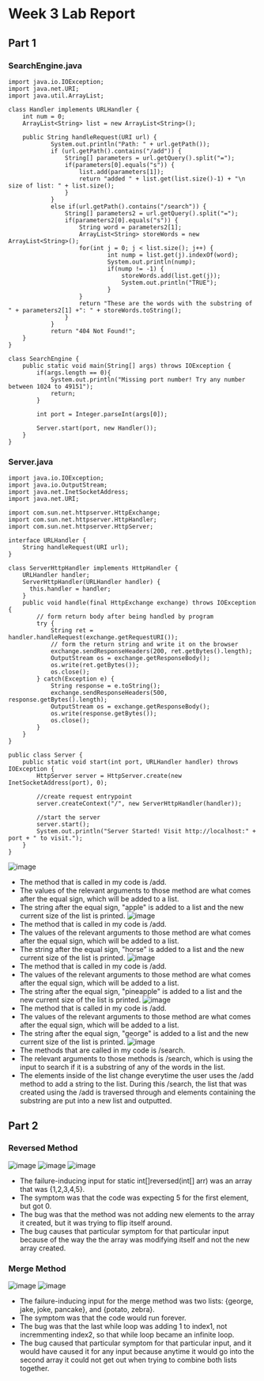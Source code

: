 # Week 3 Lab Report

## Part 1
### SearchEngine.java
~~~
import java.io.IOException;
import java.net.URI;
import java.util.ArrayList;

class Handler implements URLHandler {
    int num = 0;
    ArrayList<String> list = new ArrayList<String>();

    public String handleRequest(URI url) {
            System.out.println("Path: " + url.getPath());
            if (url.getPath().contains("/add")) {
                String[] parameters = url.getQuery().split("=");
                if(parameters[0].equals("s")) {
                    list.add(parameters[1]);
                    return "added " + list.get(list.size()-1) + "\n size of list: " + list.size();
                }
            }
            else if(url.getPath().contains("/search")) {
                String[] parameters2 = url.getQuery().split("=");
                if(parameters2[0].equals("s")) {
                    String word = parameters2[1];
                    ArrayList<String> storeWords = new ArrayList<String>();
                    for(int j = 0; j < list.size(); j++) {
                            int nump = list.get(j).indexOf(word);
                            System.out.println(nump);
                            if(nump != -1) {
                                storeWords.add(list.get(j));
                                System.out.println("TRUE");
                            }
                    }
                    return "These are the words with the substring of " + parameters2[1] +": " + storeWords.toString();
                }
            }
            return "404 Not Found!";
    }
}

class SearchEngine {
    public static void main(String[] args) throws IOException {
        if(args.length == 0){
            System.out.println("Missing port number! Try any number between 1024 to 49151");
            return;
        }

        int port = Integer.parseInt(args[0]);

        Server.start(port, new Handler());
    }
}
~~~
### Server.java
~~~
import java.io.IOException;
import java.io.OutputStream;
import java.net.InetSocketAddress;
import java.net.URI;

import com.sun.net.httpserver.HttpExchange;
import com.sun.net.httpserver.HttpHandler;
import com.sun.net.httpserver.HttpServer;

interface URLHandler {
    String handleRequest(URI url);
}

class ServerHttpHandler implements HttpHandler {
    URLHandler handler;
    ServerHttpHandler(URLHandler handler) {
      this.handler = handler;
    }
    public void handle(final HttpExchange exchange) throws IOException {
        // form return body after being handled by program
        try {
            String ret = handler.handleRequest(exchange.getRequestURI());
            // form the return string and write it on the browser
            exchange.sendResponseHeaders(200, ret.getBytes().length);
            OutputStream os = exchange.getResponseBody();
            os.write(ret.getBytes());
            os.close();
        } catch(Exception e) {
            String response = e.toString();
            exchange.sendResponseHeaders(500, response.getBytes().length);
            OutputStream os = exchange.getResponseBody();
            os.write(response.getBytes());
            os.close();
        }
    }
}

public class Server {
    public static void start(int port, URLHandler handler) throws IOException {
        HttpServer server = HttpServer.create(new InetSocketAddress(port), 0);

        //create request entrypoint
        server.createContext("/", new ServerHttpHandler(handler));

        //start the server
        server.start();
        System.out.println("Server Started! Visit http://localhost:" + port + " to visit.");
    }
}
~~~
![image](screenshots/lab2pic1.png)
- The method that is called in my code is /add.
- The values of the relevant arguments to those method are what comes after the equal sign, which will be added to a list.
- The string after the equal sign, "apple" is added to a list and the new current size of the list is printed.
![image](screenshots/lab2pic2.png)
- The method that is called in my code is /add.
- The values of the relevant arguments to those method are what comes after the equal sign, which will be added to a list.
- The string after the equal sign, "horse" is added to a list and the new current size of the list is printed.
![image](screenshots/lab2pic3.png)
- The method that is called in my code is /add.
- The values of the relevant arguments to those method are what comes after the equal sign, which will be added to a list.
- The string after the equal sign, "pineapple" is added to a list and the new current size of the list is printed.
![image](screenshots/lab2pic4.png)
- The method that is called in my code is /add.
- The values of the relevant arguments to those method are what comes after the equal sign, which will be added to a list.
- The string after the equal sign, "george" is added to a list and the new current size of the list is printed.
![image](screenshots/lab2pic5.png)
- The methods that are called in my code is /search.
- The relevant arguments to those methods is /search, which is using the input to search if it is a substring of any of the words in the list.
- The elements inside of the list change everytime the user uses the /add method to add a string to the list. During this /search, the list that was created using the /add is traversed through and elements containing the substring are put into a new list and outputted.


## Part 2
### Reversed Method
![image](screenshots/lab2pic6.png)
![image](screenshots/lab2pic10.png)
![image](screenshots/lab2pic8.png)
- The failure-inducing input for static int[]reversed(int[] arr) was an array that was {1,2,3,4,5}.
- The symptom was that the code was expecting 5 for the first element, but got 0.
- The bug was that the method was not adding new elements to the array it created, but it was trying to flip itself around.
- The bug causes that particular symptom for that particular input because of the way the the array was modifying itself and not the new array created. 
### Merge Method
![image](screenshots/lab2pic9.png)
![image](screenshots/lab2pic11.png)
- The failure-inducing input for the merge method was two lists: {george, jake, joke, pancake}, and {potato, zebra}.
- The symptom was that the code would run forever.
- The bug was that the last while loop was adding 1 to index1, not incremmenting index2, so that while loop became an infinite loop.
- The bug caused that particular symptom for that particular input, and it would have caused it for any input because anytime it would go into the second array it could not get out when trying to combine both lists together.

